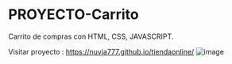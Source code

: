 # PROYECTO-Carrito
Carrito de compras con HTML, CSS, JAVASCRIPT.

Visitar proyecto :
https://nuvia777.github.io/tiendaonline/
![image](http://localhost/ecommerce/carrito/)


